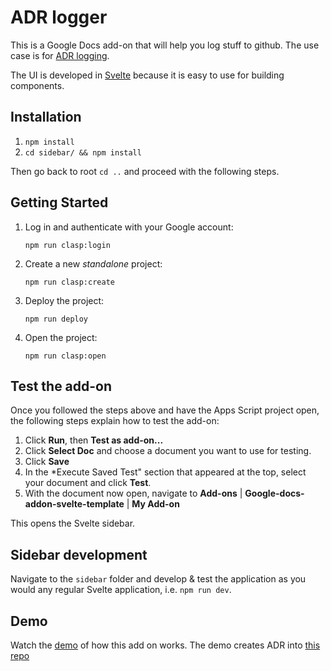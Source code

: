 # ADR logger
This is a Google Docs add-on that will help you log stuff to github. The use case is for [ADR logging](https://github.com/joelparkerhenderson/architecture_decision_record).

The UI is developed in [Svelte](https://svelte.dev/) because it is easy to use for building components.

## Installation

1. `npm install`
2. `cd sidebar/ && npm install`

Then go back to root `cd ..` and proceed with the following steps.

## Getting Started

1. Log in and authenticate with your Google account:
   ```
   npm run clasp:login
   ```
1. Create a new _standalone_ project:
   ```
   npm run clasp:create
   ```
1. Deploy the project:
   ```
   npm run deploy
   ```
1. Open the project:
   ```
   npm run clasp:open
   ```

## Test the add-on

Once you followed the steps above and have the Apps Script project open, the following steps explain how to test the add-on:

1. Click **Run**, then **Test as add-on...**
1. Click **Select Doc** and choose a document you want to use for testing.
1. Click **Save**
1. In the *Execute Saved Test" section that appeared at the top, select your document and click **Test**.
1. With the document now open, navigate to **Add-ons** | **Google-docs-addon-svelte-template** | **My Add-on**

This opens the Svelte sidebar.

## Sidebar development

Navigate to the `sidebar` folder and develop & test the application as you would any regular Svelte application, i.e. `npm run dev`.

## Demo

Watch the [demo](./demo.mov) of how this add on works. The demo creates ADR into [this repo](https://github.com/geekyme/sample-adr)

